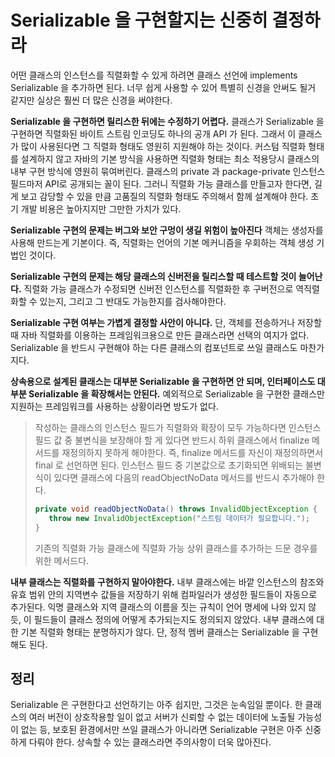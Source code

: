 # Serializable  을 구현할지는 신중히 결정하라
어떤 클래스의 인스턴스를 직렬화할 수 있게 하려면 클래스 선언에 implements Serializable 을 추가하면 된다.
너무 쉽게 사용할 수 있어 특별히 신경을 안써도 될거 같지만 실상은 훨씬 더 많은 신경을 써야한다.

**Serializable 을 구현하면 릴리스한 뒤에는 수정하기 어렵다.**
클래스가 Serializable 을 구현하면 직렬화된 바이트 스트림 인코딩도 하나의 공개 API 가 된다.
그래서 이 클래스가 많이 사용된다면 그 직렬화 형태도 영원히 지원해야 하는 것이다.
커스텀 직렬화 형태를 설계하지 않고 자바의 기본 방식을 사용하면 직렬화 형태는 최소 적용당시 클래스의 내부 구현 방식에 영원히 묶여버린다.
클래스의 private 과 package-private 인스턴스 필드마저 API로 공개되는 꼴이 된다.
그러니 직렬화 가능 클래스를 만들고자 한다면, 길게 보고 감당할 수 있을 만큼 고품질의 직렬화 형태도 주의해서 함께 설계해야 한다.
초기 개발 비용은 높아지지만 그만한 가치가 있다.

**Serializable 구현의 문제는 버그와 보안 구멍이 생길 위험이 높아진다**
객체는 생성자를 사용해 만드는게 기본이다. 즉, 직렬화는 언어의 기본 메커니즘을 우회하는 객체 생성 기법인 것이다.

**Serializable 구현의 문제는 해당 클래스의 신버전을 릴리스할 때 테스트할 것이 늘어난다.**
직렬화 가능 클래스가 수정되면 신버전 인스턴스를 직렬화한 후 구버전으로 역직렬화할 수 있는지, 그리고 그 반대도 가능한지를 검사해야한다.

**Serializable 구현 여부는 가볍게 결정할 사안이 아니다.**
단, 객체를 전송하거나 저장할 때 자바 직렬화를 이용하는 프레임워크용으로 만든 클래스라면 선택의 여지가 없다.
Serializable 을 반드시 구현해야 하는 다른 클래스의 컴포넌트로 쓰일 클래스도 마찬가지다.

**상속용으로 설계된 클래스는 대부분 Serializable 을 구현하면 안 되며, 인터페이스도 대부분 Serializable 을 확장해서는 안된다.**
예외적으로 Serializable 을 구현한 클래스만 지원하는 프레임워크를 사용하는 상황이라면 방도가 없다.
> 작성하는 클래스의 인스턴스 필드가 직렬화와 확장이 모두 가능하다면
> 인스턴스 필드 값 중 불변식을 보장해야 할 게 있다면 반드시 하위 클래스에서 finalize 메서드를 재정의하지 못하게 해야한다.
> 즉, finalize 메서드를 자신이 재정의하면서 final 로 선언하면 된다.
> 인스턴스 필드 중 기본값으로 초기화되면 위배되는 불변식이 있다면 클래스에 다음의 readObjectNoData 메서드를 반드시 추가해야 한다.
> ```java
> private void readObjectNoData() throws InvalidObjectException {
>    throw new InvalidObjectException("스트림 데이터가 필요합니다.");
> }
> ```
> 기존의 직렬화 가능 클래스에 직렬화 가능 상위 클래스를 추가하는 드문 경우를 위한 메서드다.

**내부 클래스는 직렬화를 구현하지 말아야한다.**
내부 클래스에는 바깥 인스턴스의 참조와 유효 범위 안의 지역변수 값들을 저장하기 위해 컴파일러가 생성한 필드들이 자동으로 추가된다.
익명 클래스와 지역 클래스의 이름을 짓는 규칙이 언어 명세에 나와 있지 않듯, 이 필드들이 클래스 정의에 어떻게 추가되는지도 정의되지 않았다.
내부 클래스에 대한 기본 직렬화 형태는 분명하지가 않다. 단, 정적 멤버 클래스는 Serializable 을 구현해도 된다.

## 정리
Serializable 은 구현한다고 선언하기는 아주 쉽지만, 그것은 눈속임일 뿐이다.
한 클래스의 여러 버전이 상호작용할 일이 없고 서버가 신뢰할 수 없는 데이터에 노출될 가능성이 없는 등,
보호된 환경에서만 쓰일 클래스가 아니라면 Serializable 구현은 아주 신중하게 다뤄야 한다.
상속할 수 있는 클래스라면 주의사항이 더욱 많아진다.